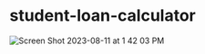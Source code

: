 # student-loan-calculator
![Screen Shot 2023-08-11 at 1 42 03 PM](https://github.com/calebwagner/student-loan-calculator/assets/81569328/d94e2a3b-10bf-45ef-9928-dcc1fb59ba6f)
